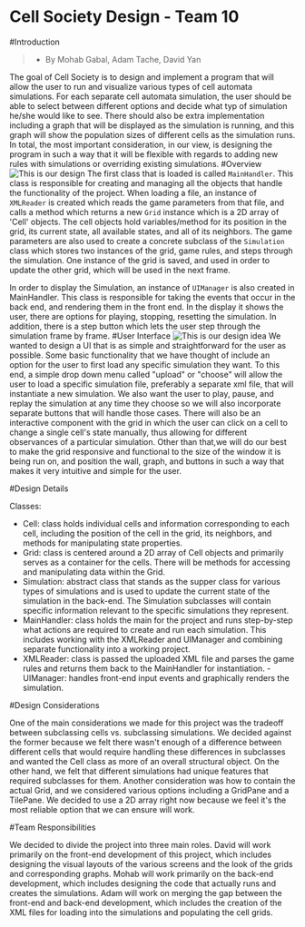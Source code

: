# Cell Society Design - Team 10
#Introduction
> - By Mohab Gabal, Adam Tache, David Yan

The goal of Cell Society is to design and implement a program that will allow the user to run and visualize various types of cell automata simulations. For each separate cell automata simulation, the user should be able to select between different options and decide what typ of simulation he/she would like to see. There should also be extra implementation including a graph that will be displayed as the simulation is running, and this graph will show the population sizes of different cells as the simulation runs. In total, the most important consideration, in our view, is designing the program in such a way that it will be flexible with regards to adding new rules with simulations or overriding existing simulations.
#Overview
![This is our design](http://www.davidwyan.com/resources/overview1.png)
The first class that is loaded is called `MainHandler`. This class is responsible for creating and managing all the objects that handle the functionality of the project. When loading a file, an instance of `XMLReader` is created which reads the game parameters from that file, and calls a method which returns a new `Grid` instance which is a 2D array of 'Cell' objects. 
The cell objects hold variables/method for its position in the grid, its current state, all available states, and all of its neighbors. The game parameters are also used to create a concrete subclass of the `Simulation` class which stores two instances of the grid, game rules, and steps through the simulation. One instance of the grid is saved, and used in order to update the other grid, which will be used in the next frame. 

In order to display the Simulation, an instance of `UIManager` is also created in MainHandler. This class is responsible for taking the events that occur in the back end, and rendering them in the front end. In the display it shows the user, there are options for playing, stopping, resetting the simulation. In addition, there is a step button which lets the user step through the simulation frame by frame. 
#User Interface
![This is our design idea](http://www.davidwyan.com/resources/proj1design.png)
We wanted to design a UI that is as simple and straightforward for the user as possible. Some basic functionality that we have thought of include an option for the user to first load any specific simulation they want. To this end, a simple drop down menu called "upload" or "choose" will allow the user to load a specific simulation file, preferably a separate xml file, that will instantiate a new simulation. We also want the user to play, pause, and replay the simulation at any time they choose so we will also incorporate separate buttons that will handle those cases. There will also be an interactive component with the grid in which the user can click on a cell to change a single cell's state manually, thus allowing for different observances of a particular simulation. Other than that,we will do our best to make the grid responsive and functional to the size of the window it is being run on, and position the wall, graph, and buttons in such a way that makes it very intuitive and simple for the user.

#Design Details

Classes:

- Cell: class holds individual cells and information corresponding to each cell, including the position of the cell in the grid, its neighbors, and methods for manipulating state properties.
- Grid: class is centered around a 2D array of Cell objects and primarily serves as a container for the cells. There will be methods for accessing and manipulating data within the Grid.
- Simulation: abstract class that stands as the supper class for various types of simulations and is used to update the current state of the simulation in the back-end. The Simulation subclasses will contain specific information relevant to the specific simulations they represent.
- MainHandler: class holds the main for the project and runs step-by-step what actions are required to create and run each simulation. This includes working with the XMLReader and UIManager and combining separate functionality into a working project.
- XMLReader: class is passed the uploaded XML file and parses the game rules and returns them back to the MainHandler for instantiation.
-UIManager: handles front-end input events and graphically renders the simulation. 

#Design Considerations

One of the main considerations we made for this project was the tradeoff between subclassing cells vs. subclassing simulations. We decided against the former because we felt there wasn't enough of a difference between different cells that would require handling these differences in subclasses and wanted the Cell class as more of an overall structural object. On the other hand, we felt that different simulations had unique features that required subclasses for them. Another consideration was how to contain the actual Grid, and we considered various options including a GridPane and a TilePane. We decided to use a 2D array right now because we feel it's the most reliable option that we can ensure will work.


#Team Responsibilities

We decided to divide the project into three main roles. David will work primarily on the front-end development of this project, which includes designing the visual layouts of the various screens and the look of the grids and corresponding graphs. Mohab will work primarily on the back-end development, which includes designing the code that actually runs and creates the simulations. Adam will work on merging the gap between the front-end and back-end development, which includes the creation of the XML files for loading into the simulations and populating the cell grids.
